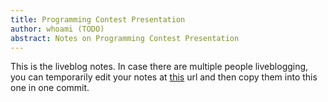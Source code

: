 ```yaml
---
title: Programming Contest Presentation
author: whoami (TODO)
abstract: Notes on Programming Contest Presentation
---
```


This is the liveblog notes.  In case there are multiple
people liveblogging, you can temporarily edit your notes
at [this](programming-contest-/template.md) url and then copy them into this one in one
commit.
